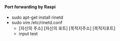 
#### Port forwarding by Raspi
  - sudo apt-get install rinetd
  - sudo vim /etc/rinetd.conf
    - [자신의 주소] [자신의 포트] [목적지주소] [목적지포트]
    - input test
 

